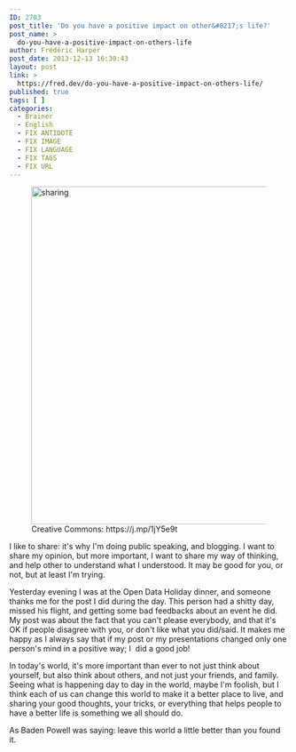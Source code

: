 ```yaml
---
ID: 2703
post_title: 'Do you have a positive impact on other&#8217;s life?'
post_name: >
  do-you-have-a-positive-impact-on-others-life
author: Frédéric Harper
post_date: 2013-12-13 16:30:43
layout: post
link: >
  https://fred.dev/do-you-have-a-positive-impact-on-others-life/
published: true
tags: [ ]
categories:
  - Brainer
  - English
  - FIX ANTIDOTE
  - FIX IMAGE
  - FIX LANGUAGE
  - FIX TAGS
  - FIX URL
---
```

<figure><img alt="sharing" src="http://fred.dev/wp-content/uploads/2013/12/sharing.jpg" width="600" height="608" /><figcaption> Creative Commons: https://j.mp/1jY5e9t</figcaption></figure>
I like to share: it's why I'm doing public speaking, and blogging. I want to share my opinion, but more important, I want to share my way of thinking, and help other to understand what I understood. It may be good for you, or not, but at least I'm trying.

Yesterday evening I was at the Open Data Holiday dinner, and someone thanks me for the post I did during the day. This person had a shitty day, missed his flight, and getting some bad feedbacks about an event he did. My post was about the fact that you can't please everybody, and that it's OK if people disagree with you, or don't like what you did/said. It makes me happy as I always say that if my post or my presentations changed only one person's mind in a positive way; I  did a good job!

In today's world, it's more important than ever to not just think about yourself, but also think about others, and not just your friends, and family. Seeing what is happening day to day in the world, maybe I'm foolish, but I think each of us can change this world to make it a better place to live, and sharing your good thoughts, your tricks, or everything that helps people to have a better life is something we all should do.

As Baden Powell was saying: leave this world a little better than you found it.